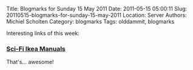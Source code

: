 Title: Blogmarks for Sunday 15 May 2011
Date: 2011-05-15 05:00:11
Slug: 20110515-blogmarks-for-sunday-15-may-2011
Location: Server
Authors: Michiel Scholten
Category: blogmarks
Tags: olddammit, blogmarks

<p>Interesting links of this week:</p>
<h3><a href="http://www.collegehumor.com/article/6500868/sci-fi-ikea-manuals">Sci-Fi Ikea Manuals</a></h3>
<p>That's... awesome!</p>
